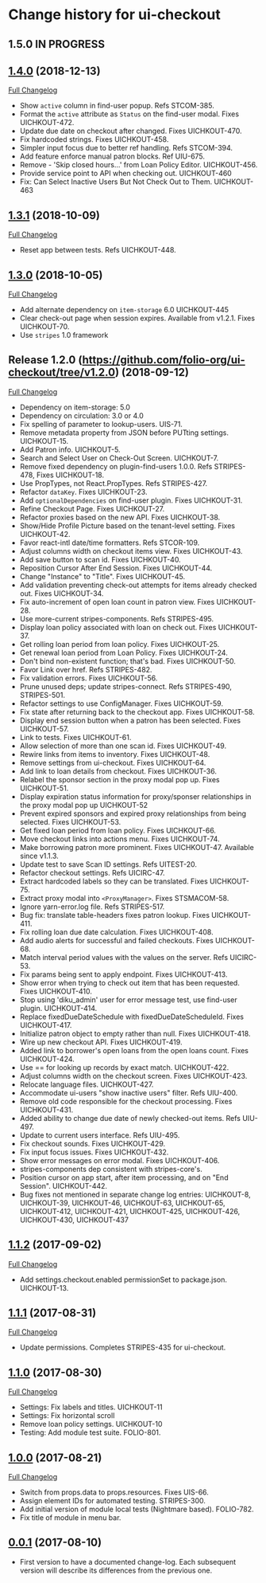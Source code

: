 # Change history for ui-checkout

## 1.5.0 IN PROGRESS


## [1.4.0](https://github.com/folio-org/ui-checkout/tree/v1.4.0) (2018-12-13)
[Full Changelog](https://github.com/folio-org/ui-checkout/compare/v1.3.1...v1.4.0)

* Show `active` column in find-user popup. Refs STCOM-385.
* Format the `active` attribute as `Status` on the find-user modal. Fixes UICHKOUT-472.
* Update due date on checkout after changed. Fixes UICHKOUT-470.
* Fix hardcoded strings. Fixes UICHKOUT-458.
* Simpler input focus due to better ref handling. Refs STCOM-394.
* Add feature enforce manual patron blocks. Ref UIU-675.
* Remove - 'Skip closed hours...' from Loan Policy Editor. UICHKOUT-456.
* Provide service point to API when checking out. UICHKOUT-460
* Fix: Can Select Inactive Users But Not Check Out to Them. UICHKOUT-463

## [1.3.1](https://github.com/folio-org/ui-checkout/tree/v1.3.1) (2018-10-09)
[Full Changelog](https://github.com/folio-org/ui-checkout/compare/v1.3.0...v1.3.1)

* Reset app between tests. Refs UICHKOUT-448.

## [1.3.0](https://github.com/folio-org/ui-checkout/tree/v1.3.0) (2018-10-05)
[Full Changelog](https://github.com/folio-org/ui-checkout/compare/v1.2.0...v1.3.0)

* Add alternate dependency on `item-storage` 6.0 UICHKOUT-445
* Clear check-out page when session expires. Available from v1.2.1. Fixes UICHKOUT-70.
* Use `stripes` 1.0 framework

## Release 1.2.0 (https://github.com/folio-org/ui-checkout/tree/v1.2.0) (2018-09-12)
[Full Changelog](https://github.com/folio-org/ui-checkout/compare/v1.1.2...v1.2.0)

* Dependency on item-storage: 5.0
* Dependency on circulation: 3.0 or 4.0
* Fix spelling of parameter to lookup-users. UIS-71.
* Remove metadata property from JSON before PUTting settings. UICHKOUT-15.
* Add Patron info. UICHKOUT-5.
* Search and Select User on Check-Out Screen. UICHKOUT-7.
* Remove fixed dependency on plugin-find-users 1.0.0. Refs STRIPES-478, Fixes UICHKOUT-18.
* Use PropTypes, not React.PropTypes. Refs STRIPES-427.
* Refactor `dataKey`. Fixes UICHKOUT-23.
* Add `optionalDependencies` on find-user plugin. Fixes UICHKOUT-31.
* Refine Checkout Page. Fixes UICHKOUT-27.
* Refactor proxies based on the new API. Fixes UICHKOUT-38.
* Show/Hide Profile Picture based on the tenant-level setting. Fixes UICHKOUT-42.
* Favor react-intl date/time formatters. Refs STCOR-109.
* Adjust columns width on checkout items view. Fixes UICHKOUT-43.
* Add save button to scan id. Fixes UICHKOUT-40.
* Reposition Cursor After End Session. Fixes UICHKOUT-44.
* Change "Instance" to "Title". Fixes UICHKOUT-45.
* Add validation preventing check-out attempts for items already checked out. Fixes UICHKOUT-34.
* Fix auto-increment of open loan count in patron view. Fixes UICHKOUT-28.
* Use more-current stripes-components. Refs STRIPES-495.
* Display loan policy associated with loan on check out. Fixes UICHKOUT-37.
* Get rolling loan period from loan policy. Fixes UICHKOUT-25.
* Get renewal loan period from Loan Policy. Fixes UICHKOUT-24.
* Don't bind non-existent function; that's bad. Fixes UICHKOUT-50.
* Favor Link over href. Refs STRIPES-482.
* Fix validation errors. Fixes UICHKOUT-56.
* Prune unused deps; update stripes-connect. Refs STRIPES-490, STRIPES-501.
* Refactor settings to use ConfigManager. Fixes UICHKOUT-59.
* Fix state after returning back to the checkout app. Fixes UICHKOUT-58.
* Display end session button when a patron has been selected. Fixes UICHKOUT-57.
* Link to tests. Fixes UICHKOUT-61.
* Allow selection of more than one scan id. Fixes UICHKOUT-49.
* Rewire links from items to inventory. Fixes UICHKOUT-48.
* Remove settings from ui-checkout. Fixes UICHKOUT-64.
* Add link to loan details from checkout. Fixes UICHKOUT-36.
* Relabel the sponsor section in the proxy modal pop up. Fixes UICHKOUT-51.
* Display expiration status information for proxy/sponser relationships in the proxy modal pop up UICHKOUT-52
* Prevent expired sponsors and expired proxy relationships from being selected. Fixes UICHKOUT-53.
* Get fixed loan period from loan policy. Fixes UICHKOUT-66.
* Move checkout links into actions menu. Fixes UICHKOUT-74.
* Make borrowing patron more prominent. Fixes UICHKOUT-47. Available since v1.1.3.
* Update test to save Scan ID settings. Refs UITEST-20.
* Refactor checkout settings. Refs UICIRC-47.
* Extract hardcoded labels so they can be translated. Fixes UICHKOUT-75.
* Extract proxy modal into `<ProxyManager>`. Fixes STSMACOM-58.
* Ignore yarn-error.log file. Refs STRIPES-517.
* Bug fix: translate table-headers fixes patron lookup. Fixes UICHKOUT-411.
* Fix rolling loan due date calculation. Fixes UICHKOUT-408.
* Add audio alerts for successful and failed checkouts. Fixes UICHKOUT-68.
* Match interval period values with the values on the server. Refs UICIRC-53.
* Fix params being sent to apply endpoint. Fixes UICHKOUT-413.
* Show error when trying to check out item that has been requested. Fixes UICHKOUT-410.
* Stop using 'diku_admin' user for error message test, use find-user plugin. UICHKOUT-414.
* Replace fixedDueDateSchedule with fixedDueDateScheduleId. Fixes UICHKOUT-417.
* Initialize patron object to empty rather than null. Fixes UICHKOUT-418.
* Wire up new checkout API. Fixes UICHKOUT-419.
* Added link to borrower's open loans from the open loans count. Fixes UICHKOUT-424.
* Use == for looking up records by exact match. UICHKOUT-422.
* Adjust columns width on the checkout screen. Fixes UICHKOUT-423.
* Relocate language files. UICHKOUT-427.
* Accommodate ui-users "show inactive users" filter. Refs UIU-400.
* Remove old code responsible for the checkout processing. Fixes UICHKOUT-431.
* Added ability to change due date of newly checked-out items. Refs UIU-497.
* Update to current users interface. Refs UIU-495.
* Fix checkout sounds. Fixes UICHKOUT-429.
* Fix input focus issues. Fixes UICHKOUT-432.
* Show error messages on error modal. Fixes UICHKOUT-406.
* stripes-components dep consistent with stripes-core's.
* Position cursor on app start, after item processing, and on "End Session". UICHKOUT-442.
* Bug fixes not mentioned in separate change log entries: UICHKOUT-8, UICHKOUT-39, UICHKOUT-46, UICHKOUT-63, UICHKOUT-65, UICHKOUT-412, UICHKOUT-421, UICHKOUT-425, UICHKOUT-426, UICHKOUT-430, UICHKOUT-437

## [1.1.2](https://github.com/folio-org/ui-checkout/tree/v1.1.2) (2017-09-02)
[Full Changelog](https://github.com/folio-org/ui-checkout/compare/v1.1.1...v1.1.2)

* Add settings.checkout.enabled permissionSet to package.json. UICHKOUT-13.

## [1.1.1](https://github.com/folio-org/ui-checkout/tree/v1.1.1) (2017-08-31)
[Full Changelog](https://github.com/folio-org/ui-checkout/compare/v1.1.0...v1.1.1)

* Update permissions. Completes STRIPES-435 for ui-checkout.

## [1.1.0](https://github.com/folio-org/ui-checkout/tree/v1.1.0) (2017-08-30)
[Full Changelog](https://github.com/folio-org/ui-checkout/compare/v1.0.0...v1.1.0)

* Settings: Fix labels and titles. UICHKOUT-11
* Settings: Fix horizontal scroll
* Remove loan policy settings. UICHKOUT-10
* Testing: Add module test suite. FOLIO-801.

## [1.0.0](https://github.com/folio-org/ui-checkout/tree/v1.0.0) (2017-08-21)
[Full Changelog](https://github.com/folio-org/ui-checkout/compare/v0.0.1...v1.0.0)

*  Switch from props.data to props.resources. Fixes UIS-66.
*  Assign element IDs for automated testing. STRIPES-300.
*  Add initial version of module local tests (Nightmare based). FOLIO-782.
*  Fix title of module in menu bar.

## [0.0.1](https://github.com/folio-org/ui-checkout/tree/v0.0.1) (2017-08-10)

* First version to have a documented change-log. Each subsequent version will
  describe its differences from the previous one.
